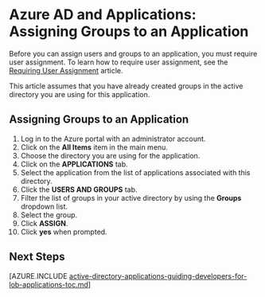 <properties
	pageTitle="Azure AD and Applications: Assigning Groups to an Application | Microsoft Azure"
	description="How to implement group assignment for Azure applications."
	services="active-directory"
	documentationCenter=""
	authors="IHenkel"
	manager="femila"
	editor=""/>

<tags
	ms.service="active-directory"
	ms.workload="identity"
	ms.tgt_pltfrm="na"
	ms.devlang="na"
	ms.topic="article"
	ms.date="12/03/2015"
	ms.author="inhenk"/>

# Azure AD and Applications: Assigning Groups to an Application
Before you can assign users and groups to an application, you must require user assignment. To learn how to require user assignment, see the [Requiring User Assignment](active-directory-applications-guiding-developers-requiring-user-assignment.md) article.

This article assumes that you have already created groups in the active directory you are using for this application.

## Assigning Groups to an Application
1. Log in to the Azure portal with an administrator account.
2. Click on the **All Items** item in the main menu.
3. Choose the directory you are using for the application.
4. Click on the **APPLICATIONS** tab.
5. Select the application from the list of applications associated with this directory.
6. Click the **USERS AND GROUPS** tab.
7. Filter the list of groups in your active directory by using the **Groups** dropdown list.
8. Select the group.
9. Click **ASSIGN**.
10. Click **yes** when prompted.

## Next Steps
[AZURE.INCLUDE [active-directory-applications-guiding-developers-for-lob-applications-toc.md](../../includes/active-directory-applications-guiding-developers-for-lob-applications-toc.md)]
